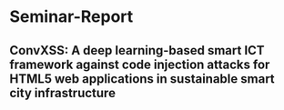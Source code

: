 # Seminar-Report
## ConvXSS: A deep learning-based smart ICT framework against code injection attacks for HTML5 web applications in sustainable smart city infrastructure
